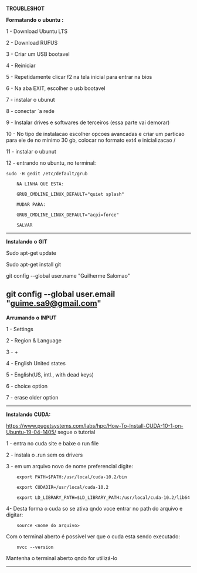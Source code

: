 **TROUBLESHOT**




**Formatando** **o** **ubuntu** **:**


1 - Download Ubuntu LTS

2 - Download RUFUS

3 - Criar um USB bootavel

4 - Reiniciar

5 - Repetidamente clicar f2 na tela inicial para entrar na bios

6 - Na aba EXIT, escolher o usb bootavel

7 - instalar o ubunut

8 - conectar `a rede

9 - Instalar drives e softwares de terceiros  (essa parte vai demorar)


10 - No tipo de instalacao escolher opcoes avancadas e criar um particao para ele de no minimo 30 gb, colocar no formato ext4 e inicializacao /

11 - instalar o ubunut

12 - entrando no ubuntu, no terminal:

	sudo -H gedit /etc/default/grub

		NA LINHA QUE ESTA:

		GRUB_CMDLINE_LINUX_DEFAULT="quiet splash"

		MUDAR PARA:

		GRUB_CMDLINE_LINUX_DEFAULT="acpi=force"

		SALVAR

------------------------------------------------------



**Instalando** **o** **GIT**


Sudo apt-get update 

Sudo apt-get install git

git config --global user.name "Guilherme Salomao" 

git config --global user.email "guime.sa9@gmail.com"
-------------------------------------------------------


**Arrumando** **o** **INPUT**


1 - Settings

2 - Region & Language

3 - +

4 - English United states

5 - English(US, intl., with dead keys)

6 - choice option

7 - erase older option

--------------------------------------------------------


**Instalando** **CUDA:**


https://www.pugetsystems.com/labs/hpc/How-To-Install-CUDA-10-1-on-Ubuntu-19-04-1405/
segue o tutorial



1 -  entra no cuda site e baixe o run file

2 -  instala o .run sem os drivers

3 - em um arquivo novo de nome preferencial digite:



		export PATH=$PATH:/usr/local/cuda-10.2/bin

		export CUDADIR=/usr/local/cuda-10.2

		export LD_LIBRARY_PATH=$LD_LIBRARY_PATH:/usr/local/cuda-10.2/lib64


4- Desta forma o cuda so se ativa qndo voce entrar no path do arquivo e digitar:

		source <nome do arquivo>


Com o terminal aberto é possivel ver que o cuda esta sendo executado:

		nvcc --version

Mantenha o terminal aberto qndo for utilizá-lo


-----------------------------------------------------------



